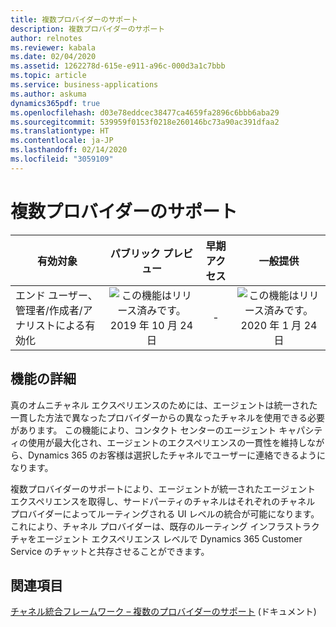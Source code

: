 ```yaml
---
title: 複数プロバイダーのサポート
description: 複数プロバイダーのサポート
author: relnotes
ms.reviewer: kabala
ms.date: 02/04/2020
ms.assetid: 1262278d-615e-e911-a96c-000d3a1c7bbb
ms.topic: article
ms.service: business-applications
ms.author: askuma
dynamics365pdf: true
ms.openlocfilehash: d03e78eddcec38477ca4659fa2896c6bbb6aba29
ms.sourcegitcommit: 539959f0153f0218e260146bc73a90ac391dfaa2
ms.translationtype: HT
ms.contentlocale: ja-JP
ms.lasthandoff: 02/14/2020
ms.locfileid: "3059109"
---
```

# <a name="multiple-provider-support"></a>複数プロバイダーのサポート


| 有効対象    |  パブリック プレビュー | 早期アクセス | 一般提供 | 
| ---------- | :----------: |:----------: |:----------: |
|エンド ユーザー、管理者/作成者/アナリストによる有効化|![この機能はリリース済みです。](/dynamics365-release-plan/media/green-checkmark.png "この機能はリリース済みです。") 2019 年 10 月 24 日|-| ![この機能はリリース済みです。](/dynamics365-release-plan/media/green-checkmark.png "この機能はリリース済みです。") 2020 年 1 月 24 日|






## <a name="feature-details"></a>機能の詳細
<!--feature detail start -->
真のオムニチャネル エクスペリエンスのためには、エージェントは統一された一貫した方法で異なったプロバイダーからの異なったチャネルを使用できる必要があります。 この機能により、コンタクト センターのエージェント キャパシティの使用が最大化され、エージェントのエクスペリエンスの一貫性を維持しながら、Dynamics 365 のお客様は選択したチャネルでユーザーに連絡できるようになります。 

複数プロバイダーのサポートにより、エージェントが統一されたエージェント エクスペリエンスを取得し、サードパーティのチャネルはそれぞれのチャネル プロバイダーによってルーティングされる UI レベルの統合が可能になります。 これにより、チャネル プロバイダーは、既存のルーティング インフラストラクチャをエージェント エクスペリエンス レベルで Dynamics 365 Customer Service のチャットと共存させることができます。
<!--feature detail end -->










## <a name="see-also"></a>関連項目

[チャネル統合フレームワーク – 複数のプロバイダーのサポート](https://docs.microsoft.com/dynamics365/customer-service/channel-integration-framework/v2/support-multiple-providers) (ドキュメント)
